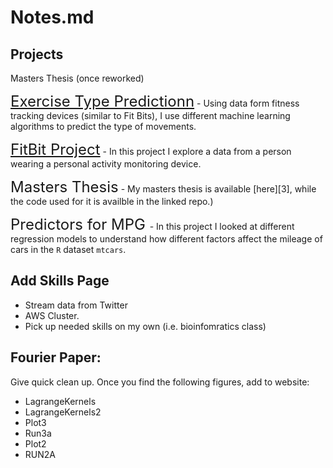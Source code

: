 # Notes.md

## Projects

Masters Thesis (once reworked)

<font size="5">[Exercise Type Predictionn](https://github.com/lebailly/MLProject)</font> - Using data form fitness tracking devices (similar to Fit Bits), I use different machine learning algorithms to predict the type of movements.

<font size="5">[FitBit Project](https://github.com/lebailly/RepData_PeerAssessment1)</font> - In this project I explore a data from a person wearing a personal activity monitoring device.

<font size="5">Masters Thesis</font> - My masters thesis is available [here][3], while the code used for it is availble in the linked repo.)

<font size="5">Predictors for MPG </font> - In this project I looked at different regression models to understand how different factors affect the mileage of cars in the `R` dataset `mtcars`.

## Add Skills Page
* Stream data from Twitter
* AWS Cluster.
* Pick up needed skills on my own (i.e. bioinfomratics class)





## Fourier Paper:

Give quick clean up.  Once you find the following figures, add to website:

* LagrangeKernels
* LagrangeKernels2
* Plot3
* Run3a
* Plot2
* RUN2A